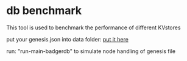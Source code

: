 # db benchmark

This tool is  used to benchmark the performance of different KVstores

put your genesis.json into data folder: [put it here](/data/README.md)

run: "run-main-badgerdb" to simulate node handling of genesis file